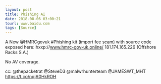 ```yaml
---
layout: post
title: Phishing AI
date: 2018-08-06 03:00:21
tourl: www.baidu.com
tags: [Source]
---
```

A New @HMRCgovuk #Phishing kit (import fee scam) with source code exposed here:
hxxp://www.hmrc-gov-uk.online/
181.174.165.226 (Offshore Racks S.A.)

No AV coverage.  

cc: @thepacketrat @SteveD3 @malwrhunterteam @JAMESWT_MHT https://t.co/nqjA0HkROH